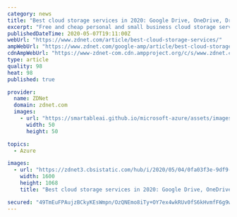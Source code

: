 ```yaml
---
category: news
title: "Best cloud storage services in 2020: Google Drive, OneDrive, Dropbox, and more"
excerpt: "Free and cheap personal and small business cloud storage services are everywhere. But, which one is best for you? Let's look at the top cloud storage options."
publishedDateTime: 2020-05-07T19:11:00Z
webUrl: "https://www.zdnet.com/article/best-cloud-storage-services/"
ampWebUrl: "https://www.zdnet.com/google-amp/article/best-cloud-storage-services/"
cdnAmpWebUrl: "https://www-zdnet-com.cdn.ampproject.org/c/s/www.zdnet.com/google-amp/article/best-cloud-storage-services/"
type: article
quality: 98
heat: 98
published: true

provider:
  name: ZDNet
  domain: zdnet.com
  images:
    - url: "https://smartableai.github.io/microsoft-azure/assets/images/organizations/zdnet.com-50x50.jpg"
      width: 50
      height: 50

topics:
  - Azure

images:
  - url: "https://zdnet3.cbsistatic.com/hub/i/2020/05/04/0fa03f3e-9df9-4088-96cc-75409ca79e69/amazon-drive.jpg"
    width: 1600
    height: 1068
    title: "Best cloud storage services in 2020: Google Drive, OneDrive, Dropbox, and more"

secured: "49TmEuFPAujzBCkyKEsWmpn/OzQNEmo8iTy+OY7ex4wkRUv0fS6kHvmfF6g9wy+hGgB4fIR00v23EJy2NqojR8mLMgL+63EcBpGvpBeo/mbOPf/4e09ygBfyWyE6RaauD8+6i0DxK07ZJgOxJIXz18zfgaLaukCqpZ5GtMK2SPAmZU3EuG8UjYujRSFEtC/hshV6VM4Tq8B844BgJ7wzAk+BeDa6URD4+s4YIA4LyBGvmW+FdX9J+x51Q3DftQM7d361I158nJ5xtxEVFPb221A4+gVxG7SVQmS0CdEh6yWvqxrZuOY8Wmi/XEdNA5Ow;B9QoLoR3EtrGC3GzSWsPrA=="
---
```


